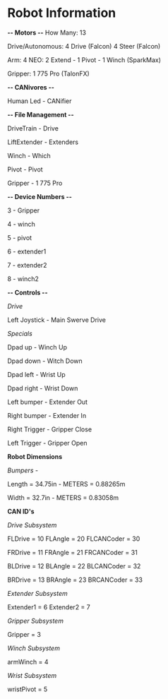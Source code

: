 # **Robot Information**

**-- Motors --**
How Many: 13

Drive/Autonomous:
4 Drive (Falcon)
4 Steer (Falcon)

Arm:
4 NEO: 2 Extend - 1 Pivot - 1 Winch (SparkMax)

Gripper:
1 775 Pro (TalonFX)


**-- CANivores --**

Human Led - CANifier


**-- File Management --** 

DriveTrain - Drive

LiftExtender - Extenders

Winch - Which

Pivot - Pivot

Gripper - 1 775 Pro


**-- Device Numbers --** 

3 - Gripper

4 - winch

5 - pivot

6 - extender1

7 - extender2

8 - winch2

**-- Controls --**

*Drive*

Left Joystick - Main Swerve Drive

*Specials*

Dpad up - Winch Up

Dpad down - Witch Down

Dpad left - Wrist Up

Dpad right - Wrist Down

Left bumper - Extender Out

Right bumper - Extender In

Right Trigger - Gripper Close

Left Trigger - Gripper Open

**Robot Dimensions**

*Bumpers -*

Length = 34.75in - METERS = 0.88265m

Width = 32.7in - METERS = 0.83058m

**CAN ID's**

*Drive Subsystem*

FLDrive = 10
FLAngle = 20
FLCANCoder = 30

FRDrive = 11
FRAngle = 21
FRCANCoder = 31

BLDrive = 12
BLAngle = 22
BLCANCoder = 32

BRDrive = 13
BRAngle = 23
BRCANCoder = 33

*Extender Subsystem*

Extender1 = 6
Extender2 = 7

*Gripper Subsystem*

Gripper = 3

*Winch Subsystem*

armWinch = 4

*Wrist Subsystem*

wristPivot = 5